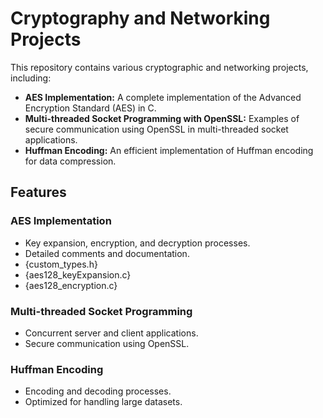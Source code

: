 # Cryptography and Networking Projects

This repository contains various cryptographic and networking projects, including:

- **AES Implementation:** A complete implementation of the Advanced Encryption Standard (AES) in C.
- **Multi-threaded Socket Programming with OpenSSL:** Examples of secure communication using OpenSSL in multi-threaded socket applications.
- **Huffman Encoding:** An efficient implementation of Huffman encoding for data compression.

## Features

### AES Implementation
- Key expansion, encryption, and decryption processes.
- Detailed comments and documentation.
- {custom_types.h}
- {aes128_keyExpansion.c}
- {aes128_encryption.c}

### Multi-threaded Socket Programming
- Concurrent server and client applications.
- Secure communication using OpenSSL.

### Huffman Encoding
- Encoding and decoding processes.
- Optimized for handling large datasets.










